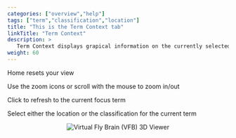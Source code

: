 ```yaml
---
categories: ["overview","help"]
tags: ["term","classification","location"]
title: "This is the Term Context tab"
linkTitle: "Term Context"
description: >
   Term Context displays grapical information on the currently selected term's location or classification
weight: 60
---
```

<link rel="stylesheet" href="https://v2.virtualflybrain.org/org.geppetto.frontend/geppetto/node_modules/@geppettoengine/geppetto-client/geppetto-client/style/css/gpt-icons.css">

<i class="fa fa-home"></i>   Home resets your view

<i class="fa fa-search-plus"></i>   Use the zoom icons or scroll with the mouse to zoom in/out
    
<i class="fas fa-sync-alt"></i>   Click to refresh to the current focus term
    
<i class="fa fa-bars"></i>   Select either the location or the classification for the current term


<p align="center">
  <img src="https://v2.virtualflybrain.org/org.geppetto.frontend/geppetto/build/term-context.png" alt="Virtual Fly Brain (VFB) 3D Viewer" style="max-width=50%" />
</p>
